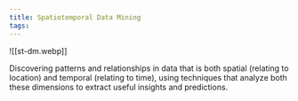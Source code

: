 ```yaml
---
title: Spatiotemporal Data Mining
tags:
---
```

![[st-dm.webp]]

Discovering patterns and relationships in data that is both spatial (relating to location) and temporal (relating to time), using techniques that analyze both these dimensions to extract useful insights and predictions.